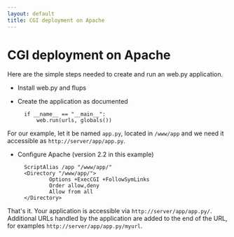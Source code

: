 ```yaml
---
layout: default
title: CGI deployment on Apache
---
```


# CGI deployment on Apache

Here are the simple steps needed to create and run an web.py application.

* Install web.py and flups

* Create the application as documented

        if __name__ == "__main__":
            web.run(urls, globals())

For our example, let it be named `app.py`, located in `/www/app` and we need it accessible as `http://server/app/app.py`.

* Configure Apache (version 2.2 in this example)

        ScriptAlias /app "/www/app/"
        <Directory "/www/app/">
                Options +ExecCGI +FollowSymLinks
                Order allow,deny
                Allow from all
        </Directory>

That's it. Your application is accessible via `http://server/app/app.py/`. Additional URLs handled by the application are added to the end of the URL, for examples `http://server/app/app.py/myurl`.
